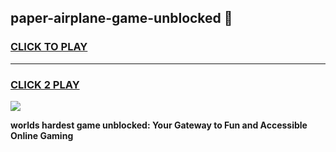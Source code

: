 
## paper-airplane-game-unblocked 👋
<h3>
<a href="https://premium.freeplayer.one?title=paper-airplane-game-unblocked&ref=14F">CLICK TO PLAY</a></h3>
<hr>

<h3>
<a href="https://premium.freeplayer.one?title=paper-airplane-game-unblocked&ref=14F">CLICK 2 PLAY</a>
  
</h3>

<a href="https://premium.freeplayer.one?title=paper-airplane-game-unblocked&ref=12F/"><img src="https://clearcache.store/games.png"></a>


**worlds hardest game unblocked: Your Gateway to Fun and Accessible Online Gaming**
